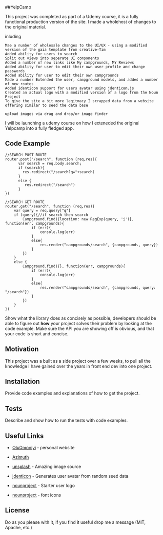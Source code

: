 ##YelpCamp

This project was completed as part of a Udemy course, it is a fully functional production version of the site. I made a wholehost of changes to the original material.

inluding 

```
Mae a number of wholesale changes to the UI/UX - using a modified version of the gaia template from creative-Tim
Added ability for users to search
Split out views into seperate UI components
Added a number of new links like My campgrounds, MY Reviews
Added ability for user to edit their own user profile and change passwords
Added ability for user to edit their own campgrounds
Made a number Extended the user, campground models, and added a number of new routes
Added identicon support for users avatar using jdenticon.js
Created an actual logo with a modified version of a logo from the Noun Project
To give the site a bit more legitmacy I scrapped data from a website offering similar to seed the data base

upload images via drag and drop/or image finder

```

I will be launching a udemy course on how I exteneded the original Yelpcamp into a fully fledged app.

## Code Example

```
//SEARCH POST ROUTE
router.post("/search", function (req,res){ 
      var search = req.body.search;
	  if (search){
		res.redirect("/search?q="+search)
	  }
	  else {
	     res.redirect("/search")
	  }
})

//SEARCH GET ROUTE
router.get("/search", function (req,res){
	var query = req.query["q"]
	if (query){//if search then search
        Campground.find({location: new RegExp(query, 'i')}, function(err, campgrounds){
            if (err){
                console.log(err)
            }
            else{
                res.render("campgrounds/search", {campgrounds, query})
            }
        })
    }
    else {
        Campground.find({}, function(err, campgrounds){
            if (err){
                console.log(err)
            }
            else{
                res.render("campgrounds/search", {campgrounds, query: "/search"})
            }
        })
    }
})
```

Show what the library does as concisely as possible, developers should be able to figure out **how** your project solves their problem by looking at the code example. Make sure the API you are showing off is obvious, and that your code is short and concise.

## Motivation

This project was a built as a side project over a few weeks, to pull all the knowledge I have gained over the years in front end dev into one project.

## Installation

Provide code examples and explanations of how to get the project.

## Tests

Describe and show how to run the tests with code examples.

## Useful Links

* [OluOmoniyi](http://www.oluomoniyi.com) - personal website
* [Azimuth](http://www.theazimuth.co)

* [unsplash](http://www.unsplash.com) - Amazing image source
* [jdenticon](http://www.jdenticon.com) - Generates user avatar from random seed data
* [nounproject](http://www.nounproject.com) - Starter user logo
* [nounproject](http://www.fontawesosome.com) - font icons

## License

Do as you please with it, if you find it useful drop me a message (MIT, Apache, etc.)